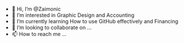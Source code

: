 - 👋 Hi, I’m @Zaimonic
- 👀 I’m interested in Graphic Design and Accounting
- 🌱 I’m currently learning How to use GitHub effectively and Financing 
- 💞️ I’m looking to collaborate on ...
- 📫 How to reach me ...

<!---
Zaimonic/Zaimonic is a ✨ special ✨ repository because its `README.md` (this file) appears on your GitHub profile.
You can click the Preview link to take a look at your changes.
--->
